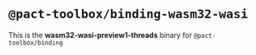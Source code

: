# `@pact-toolbox/binding-wasm32-wasi`

This is the **wasm32-wasi-preview1-threads** binary for `@pact-toolbox/binding`
